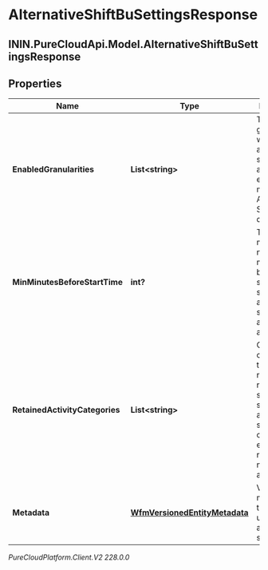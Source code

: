 # AlternativeShiftBuSettingsResponse

## ININ.PureCloudApi.Model.AlternativeShiftBuSettingsResponse

## Properties

|Name | Type | Description | Notes|
|------------ | ------------- | ------------- | -------------|
| **EnabledGranularities** | **List&lt;string&gt;** | The granularity at which alternative shifts is allowed. An empty list means Alternative Shifts is disabled | |
| **MinMinutesBeforeStartTime** | **int?** | The minimum number of minutes before the start of a shift that an alternative shift can be automatically approved | |
| **RetainedActivityCategories** | **List&lt;string&gt;** | Categories of activities that are required to remain at the same time slot for the alternative shifts offered. An empty list represents no retained activities | |
| **Metadata** | [**WfmVersionedEntityMetadata**](WfmVersionedEntityMetadata) | Version metadata for this business unit&#39;s alternative shift settings | |



_PureCloudPlatform.Client.V2 228.0.0_
